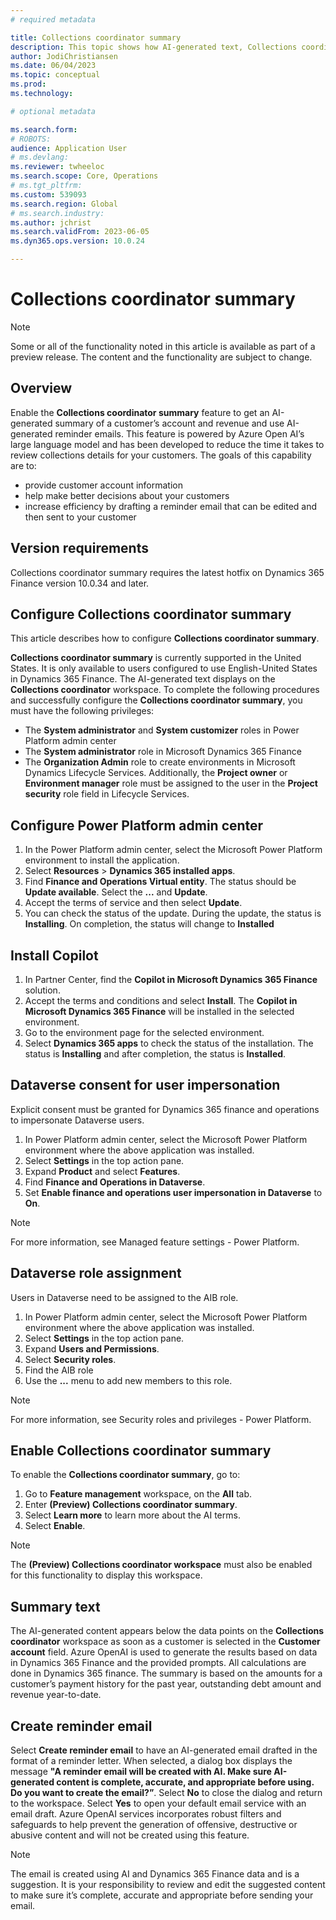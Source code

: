 ```yaml
---
# required metadata

title: Collections coordinator summary
description: This topic shows how AI-generated text, Collections coordinator summary, displays on the Collections coordinator workspace. 
author: JodiChristiansen
ms.date: 06/04/2023
ms.topic: conceptual
ms.prod: 
ms.technology: 

# optional metadata

ms.search.form:  
# ROBOTS: 
audience: Application User
# ms.devlang: 
ms.reviewer: twheeloc
ms.search.scope: Core, Operations
# ms.tgt_pltfrm: 
ms.custom: 539093
ms.search.region: Global
# ms.search.industry: 
ms.author: jchrist
ms.search.validFrom: 2023-06-05
ms.dyn365.ops.version: 10.0.24

---
```

# Collections coordinator summary

>[!Note] 
>Some or all of the functionality noted in this article is available as part of a preview release. The content and the functionality are subject to change. 

## Overview
Enable the **Collections coordinator summary** feature to get an AI-generated summary of a customer’s account and revenue and use AI-generated reminder emails. This feature is powered by Azure Open AI’s large language model and has been developed to reduce the time it takes to review collections details for your customers. The goals of this capability are to: 
 - provide customer account information 
 - help make better decisions about your customers 
 - increase efficiency by drafting a reminder email that can be edited and then sent to your customer

## Version requirements
Collections coordinator summary requires the latest hotfix on Dynamics 365 Finance version 10.0.34 and later. 

## Configure Collections coordinator summary
This article describes how to configure **Collections coordinator summary**.

**Collections coordinator summary** is currently supported in the United States. It is only available to users configured to use English-United States in Dynamics 365 Finance. The AI-generated text displays on the **Collections coordinator** workspace.
To complete the following procedures and successfully configure the **Collections coordinator summary**, you must have the following privileges:
 - The **System administrator** and **System customizer** roles in Power Platform admin center
 - The **System administrator** role in Microsoft Dynamics 365 Finance
 - The **Organization Admin** role to create environments in Microsoft Dynamics Lifecycle Services. Additionally, the **Project owner** or **Environment manager** role must be assigned to the user in the **Project security** role field in Lifecycle Services.

## Configure Power Platform admin center
1.	In the Power Platform admin center, select the Microsoft Power Platform environment to install the application. 
2.	Select **Resources** > **Dynamics 365 installed apps**. 
3.	Find **Finance and Operations Virtual entity**. The status should be **Update available**. Select the **...** and **Update**. 
4.	Accept the terms of service and then select **Update**. 
5.	You can check the status of the update. During the update, the status is **Installing**. On completion, the status will change to **Installed**

## Install Copilot 
1. In Partner Center, find the **Copilot in Microsoft Dynamics 365 Finance** solution. 
2. Accept the terms and conditions and select **Install**. The **Copilot in Microsoft Dynamics 365 Finance** will be installed in the selected environment.
3. Go to the environment page for the selected environment. 
4. Select **Dynamics 365 apps** to check the status of the installation. The status is **Installing** and after completion, the status is **Installed**.

## Dataverse consent for user impersonation
Explicit consent must be granted for Dynamics 365 finance and operations to impersonate Dataverse users. 

1. In Power Platform admin center, select the Microsoft Power Platform environment where the above application was installed.
2. Select **Settings** in the top action pane.
3. Expand **Product** and select **Features**. 
4. Find **Finance and Operations in Dataverse**.
5. Set **Enable finance and operations user impersonation in Dataverse** to **On**.  

>[!Note] 
>For more information, see Managed feature settings - Power Platform.

## Dataverse role assignment
Users in Dataverse need to be assigned to the AIB role.

1.	In Power Platform admin center, select the Microsoft Power Platform environment where the above application was installed.
2.	Select **Settings** in the top action pane.
3.	Expand **Users and Permissions**.
4.	Select **Security roles**. 
5.	Find the AIB role
6.	Use the **...** menu to add new members to this role.

>[!Note] 
>For more information, see Security roles and privileges - Power Platform.

## Enable Collections coordinator summary 
To enable the **Collections coordinator summary**, go to:
1. Go to **Feature management** workspace, on the **All** tab. 
2. Enter **(Preview) Collections coordinator summary**. 
3. Select **Learn more** to learn more about the AI terms. 
4. Select **Enable**. 

>[!Note] 
>The **(Preview) Collections coordinator workspace** must also be enabled for this functionality to display this workspace.

## Summary text
The AI-generated content appears below the data points on the **Collections coordinator** workspace as soon as a customer is selected in the **Customer account** field. Azure OpenAI is used to generate the results based on data in Dynamics 365 Finance and the provided prompts. All calculations are done in Dynamics 365 finance. The summary is based on the amounts for a customer’s payment history for the past year, outstanding debt amount and revenue year-to-date.

## Create reminder email
Select **Create reminder email** to have an AI-generated email drafted in the format of a reminder letter. When selected, a dialog box displays the message **"A reminder email will be created with AI. Make sure AI-generated content is complete, accurate, and appropriate before using. Do you want to create the email?”**. Select **No** to close the dialog and return to the workspace. Select **Yes** to open your default email service with an email draft. Azure OpenAI services incorporates robust filters and safeguards to help prevent the generation of offensive, destructive or abusive content and will not be created using this feature.

>[!Note] 
>The email is created using AI and Dynamics 365 Finance data and is a suggestion. It is your responsibility to review and edit the suggested content to make sure it’s complete, accurate and appropriate before sending your email.  






